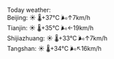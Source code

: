 Today weather:  
Beijing: ☀️   🌡️+37°C 🌬️↑7km/h  
Tianjin: ☀️   🌡️+35°C 🌬️←19km/h  
Shijiazhuang: ☀️   🌡️+33°C 🌬️↑7km/h  
Tangshan: ☀️   🌡️+34°C 🌬️↖16km/h  
